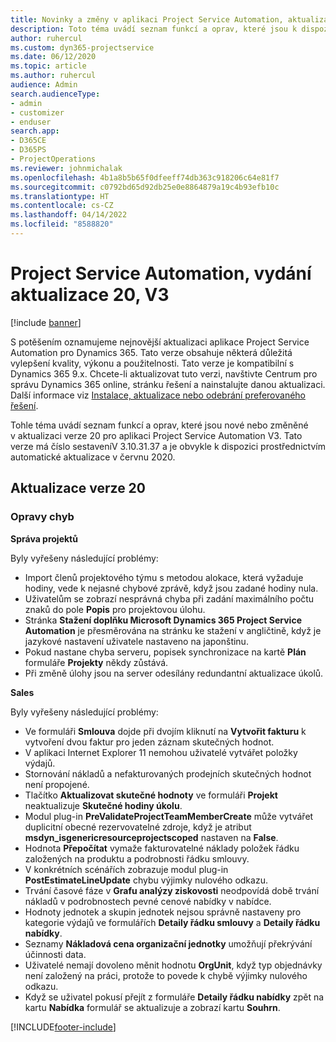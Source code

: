 ```yaml
---
title: Novinky a změny v aplikaci Project Service Automation, aktualizace verze 20, V3
description: Toto téma uvádí seznam funkcí a oprav, které jsou k dispozici v Project Service Automation, aktualizace verze 20, V3
author: ruhercul
ms.custom: dyn365-projectservice
ms.date: 06/12/2020
ms.topic: article
ms.author: ruhercul
audience: Admin
search.audienceType:
- admin
- customizer
- enduser
search.app:
- D365CE
- D365PS
- ProjectOperations
ms.reviewer: johnmichalak
ms.openlocfilehash: 4b1a8b5b65f0dfeeff74db363c918206c64e81f7
ms.sourcegitcommit: c0792bd65d92db25e0e8864879a19c4b93efb10c
ms.translationtype: HT
ms.contentlocale: cs-CZ
ms.lasthandoff: 04/14/2022
ms.locfileid: "8588820"
---
```

# <a name="project-service-automation-update-release-20-v3"></a>Project Service Automation, vydání aktualizace 20, V3

[!include [banner](../includes/psa-now-project-operations.md)]

S potěšením oznamujeme nejnovější aktualizaci aplikace Project Service Automation pro Dynamics 365. Tato verze obsahuje některá důležitá vylepšení kvality, výkonu a použitelnosti. Tato verze je kompatibilní s Dynamics 365 9.x. Chcete-li aktualizovat tuto verzi, navštivte Centrum pro správu Dynamics 365 online, stránku řešení a nainstalujte danou aktualizaci. Další informace viz [Instalace, aktualizace nebo odebrání preferovaného řešení](/power-platform/admin/install-remove-preferred-solution).

Tohle téma uvádí seznam funkcí a oprav, které jsou nové nebo změněné v aktualizaci verze 20 pro aplikaci Project Service Automation V3. Tato verze má číslo sestaveníV 3.10.31.37 a je obvykle k dispozici prostřednictvím automatické aktualizace v červnu 2020.

## <a name="update-release-20"></a>Aktualizace verze 20

### <a name="bug-fixes"></a>Opravy chyb

**Správa projektů**

Byly vyřešeny následující problémy:

- Import členů projektového týmu s metodou alokace, která vyžaduje hodiny, vede k nejasné chybové zprávě, když jsou zadané hodiny nula.
- Uživatelům se zobrazí nesprávná chyba při zadání maximálního počtu znaků do pole **Popis** pro projektovou úlohu.
- Stránka **Stažení doplňku Microsoft Dynamics 365 Project Service Automation** je přesměrována na stránku ke stažení v angličtině, když je jazykové nastavení uživatele nastaveno na japonštinu.
- Pokud nastane chyba serveru, popisek synchronizace na kartě **Plán** formuláře **Projekty** někdy zůstává.
- Při změně úlohy jsou na server odesílány redundantní aktualizace úkolů.

**Sales**

Byly vyřešeny následující problémy:

- Ve formuláři **Smlouva** dojde při dvojím kliknutí na **Vytvořit fakturu** k vytvoření dvou faktur pro jeden záznam skutečných hodnot.
- V aplikaci Internet Explorer 11 nemohou uživatelé vytvářet položky výdajů.
- Stornování nákladů a nefakturovaných prodejních skutečných hodnot není propojené.
- Tlačítko **Aktualizovat skutečné hodnoty** ve formuláři **Projekt** neaktualizuje **Skutečné hodiny úkolu**.
- Modul plug-in **PreValidateProjectTeamMemberCreate** může vytvářet duplicitní obecné rezervovatelné zdroje, když je atribut **msdyn_isgenericresourceprojectscoped** nastaven na **False**.
- Hodnota **Přepočítat** vymaže fakturovatelné náklady položek řádku založených na produktu a podrobnosti řádku smlouvy.
- V konkrétních scénářích zobrazuje modul plug-in **PostEstimateLineUpdate** chybu výjimky nulového odkazu.
- Trvání časové fáze v **Grafu analýzy ziskovosti** neodpovídá době trvání nákladů v podrobnostech pevné cenové nabídky v nabídce.
- Hodnoty jednotek a skupin jednotek nejsou správně nastaveny pro kategorie výdajů ve formulářích **Detaily řádku smlouvy** a **Detaily řádku nabídky**.
- Seznamy **Nákladová cena organizační jednotky** umožňují překrývání účinnosti data.
- Uživatelé nemají dovoleno měnit hodnotu **OrgUnit**, když typ objednávky není založený na práci, protože to povede k chybě výjimky nulového odkazu.
- Když se uživatel pokusí přejít z formuláře **Detaily řádku nabídky** zpět na kartu **Nabídka** formulář se aktualizuje a zobrazí kartu **Souhrn**.


[!INCLUDE[footer-include](../includes/footer-banner.md)]
